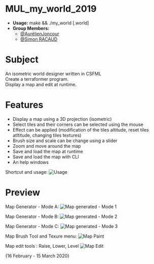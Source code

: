 # MUL_my_world_2019

- **Usage:** make && ./my_world [.world]
- **Group Members:**
  - [@AurélienJoncour](https://github.com/aurelienjoncour)
  - [@Simon RACAUD](https://github.com/simonracaud)

# Subject

An isometric world designer written in CSFML  
Create a terraformer program.  
Display a map and edit at runtime.  

# Features
- Display a map using a 3D projection (isometric)
- Select tiles and their corners can be selected using the mouse
- Effect can be applied (modification of the tiles altitude, reset tiles atltitude, changing tiles textures)
- Brush size and scale can be change using a slider
- Zoom and move around the map
- Save and load the map at runtime
- Save and load the map with CLI
- An help windows


Shortcut and usage:
![Usage](github_img/usage.png)

# Preview

Map Generator - Mode A:
![Map generated - Mode 1](github_img/generated1.png)

Map Generator - Mode B:
![Map generated - Mode 2](github_img/generated2.png)

Map Generator - Mode C:
![Map generated - Mode 3](github_img/generated3.png)

Map Brush Tool and Texure menu:
![Map Paint](github_img/paint.png)

Map edit tools : Raise, Lower, Level
![Map Edit](github_img/map_edit.png)

 {16 February - 15 March 2020}
